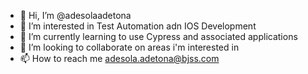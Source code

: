 - 👋 Hi, I’m @adesolaadetona
- 👀 I’m interested in Test Automation adn IOS Development
- 🌱 I’m currently learning to use Cypress and associated applications
- 💞️ I’m looking to collaborate on areas i'm interested in
- 📫 How to reach me adesola.adetona@bjss.com

<!---
adesolaadetona/adesolaadetona is a ✨ special ✨ repository because its `README.md` (this file) appears on your GitHub profile.
You can click the Preview link to take a look at your changes.
--->
